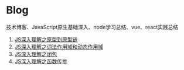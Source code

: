 # Blog
技术博客、JavaScript原生基础深入、node学习总结、vue、react实践总结

1. [JS深入理解之原型到原型链](articles/JS深入理解之原型到原型链.md)
2. [JS深入理解之词法作用域和动态作用域](articles/JS深入理解之词法作用域和动态作用域.md)
3. [JS深入理解之闭包](articles/JS深入理解之闭包.md)
4. [JS深入理解之函数传参](articles/JS深入理解之函数传参.md)